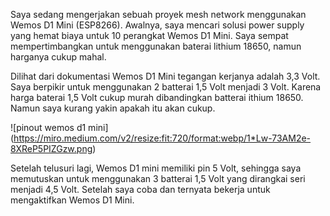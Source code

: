 Saya sedang mengerjakan sebuah proyek mesh network menggunakan Wemos D1 Mini (ESP8266). Awalnya, saya mencari solusi power supply yang hemat biaya untuk 10 perangkat Wemos D1 Mini. Saya sempat mempertimbangkan untuk menggunakan baterai lithium 18650, namun harganya cukup mahal.

Dilihat dari dokumentasi Wemos D1 Mini tegangan kerjanya adalah 3,3 Volt. Saya berpikir untuk menggunakan 2 batterai 1,5 Volt menjadi 3 Volt. Karena harga baterai 1,5 Volt cukup murah dibandingkan batterai ithium 18650. Namun saya kurang yakin apakah itu akan cukup.

![pinout wemos d1 mini] (https://miro.medium.com/v2/resize:fit:720/format:webp/1*Lw-73AM2e-8XReP5PIZGzw.png)

Setelah telusuri lagi, Wemos D1 mini memiliki pin 5 Volt, sehingga saya memutuskan untuk menggunakan 3 batterai 1,5 Volt yang dirangkai seri menjadi 4,5 Volt. Setelah saya coba dan ternyata bekerja untuk mengaktifkan Wemos D1 Mini.
